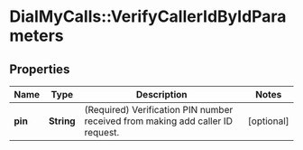 # DialMyCalls::VerifyCallerIdByIdParameters

## Properties
Name | Type | Description | Notes
------------ | ------------- | ------------- | -------------
**pin** | **String** | (Required)  Verification PIN number received from making add caller ID request. | [optional] 


